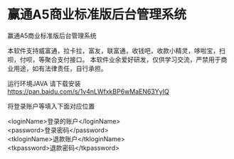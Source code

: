 # 赢通A5商业标准版后台管理系统
赢通A5商业标准版后台管理系统

本软件支持威富通，拉卡拉，富友，联富通，收钱吧，收款小精灵，哆啦宝，扫呗，付呗，等聚合支付接口。 
本软件业余爱好研发，仅供学习交流，严禁用于商业用途，如有法律责任，自行承担。

运行环境JAVA
请下载安装
https://pan.baidu.com/s/1v4nLWfxkBP6wMaEN63YyIQ
 
将登录账户等填入下面对应位置

&lt;loginName>登录的账户</loginName&gt;<BR>
&lt;password>登录密码</password&gt;<BR>
&lt;tkloginName>退款账户</tkloginName&gt;<BR>
&lt;tkpassword>退款密码</tkpassword&gt;<BR>

